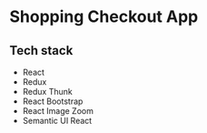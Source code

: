 <h1>Shopping Checkout App</h1>

<h2>Tech stack</h2>
<ul>
  <li>React</li>
  <li>Redux</li>
  <li>Redux Thunk</li>
  <li>React Bootstrap</li>
  <li>React Image Zoom</li>
  <li>Semantic UI React</li>
  </ul>
